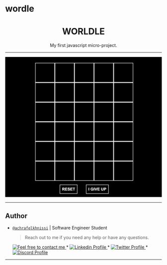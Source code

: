 # wordle

<h1 align="center">
	WORLDLE
</h1>

<p align="center">
My first javascript micro-project.
</p>

---

<p align="center">  
<img src="./img/wordle.png">
</p>

---

## Author

- [`@achrafelkhnissi`]() | Software Engineer Student

    > Reach out to me if you need any help or have any questions.

	<a href="mailto:achraf.elkhnissi@icloud.com">
		<img alt="Feel free to contact me" src="https://img.shields.io/badge/-Ask_me_anything-blue?style=flat&logo=Gmail&logoColor=white&link=mailto:achraf.elkhnissi@gmail.com&color=3d85c6" />
	</a>
	<span> * </span>
    <a href="https://www.linkedin.com/in/achrafelkhnissi/">
        <img alt="Linkedin Profile" src="https://img.shields.io/badge/-Linkedin-0072b1?style=flat&logo=Linkedin&logoColor=white&link=https://www.linkedin.com/in/achrafelkhnissi/" />
    </a>
    <span> * </span>
    <a href="https://twitter.com/suprivada">
        <img alt="Twitter Profile" src="https://img.shields.io/badge/-Twitter-0072b1?style=flat&logo=Twitter&logoColor=white&link=https://www.linkedin.com/in/achrafelkhnissi/&color=1DA1F2" />
    </a>
    <span> * </span>
    <a href="https://discord.gg/8xs8Akxz4u">
        <img alt="Discord Profile" src="https://img.shields.io/badge/-Discord-0072b1?style=flat&logo=Discord&logoColor=white&link=https://discord.gg/8xs8Akxz4u/&color=7289da" />
    </a>
---
